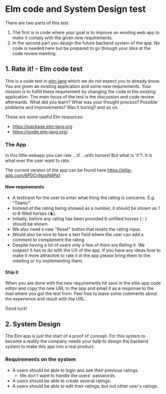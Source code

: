 # Elm code and System Design test

There are two parts of this test. 
1. The first is in code where your goal is to improve an existing web app to make it comply with the given new requirements.
2. In the second part you design the future backend system of the app. No code is needed here but be prepared to go through your idea at the code review meeting.

## 1. Rate it! - Elm code test

This is a code test in [elm-lang](http://elm-lang.org/) which we do not expect you to already know. You are given an existing application and some new requirements.
Your mission is to fulfill these requirement by changing the code in the existing application.
The main focus of the test is the discussion and code review afterwards.
What did you learn? What was your thought process? Possible problems and improvements? Was it boring? and so on.

These are some useful Elm resources:

- https://package.elm-lang.org
- https://guide.elm-lang.org/

### The App

In this little webapp you can rate ...it! ...with horses! But what is 'it'?. It is what ever the user want to rate.

The current version of the app can be found here https://ellie-app.com/6PDCnNzpN4Pa1

#### New requirements

- A textinput for the user to enter what thing the rating is concerns. E.g. "Titanic".
- Instead of the rating being showed as a number, it should be shown as 1 to 6 filled horses (♞).
- Initially, before any rating has been provided 6 unfilled horses (♘) should be shown.
- We also need a new "Reset" button that resets the rating input.
- Would also be nice to have a text field where the user can add a comment to complement the rating
- Despite having a lot of users only a few of them are Rating it. We suspect it has to do with the UX of the app. If you have any ideas how to make it more attractive to rate it in the app please bring them to the meeting or try implementing them.

#### Ship it

When you are done with the new requirements hit save in the ellie-app code editor and copy the new URL to the app and email it as a response to the mail where you got the test from. Feel free to leave some comments about the experience and result with the URL.

Good luck!

## 2. System Design

The Elm app is just the start of a proof of concept. For this system to become a reality the company needs your help to design the backend system to make this app into a real product.

### Requirements on the system

* A users should be able to login and see their previous ratings.
  - We don't want to handle the users' passwords.
* A users should be able to create several ratings.
* A users should be able to edit their ratings, but not other user's ratings.
